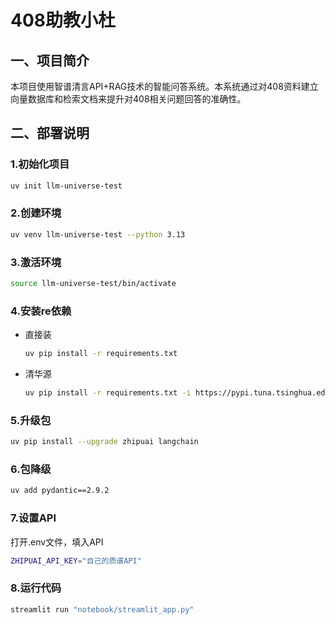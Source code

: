 # 408助教小杜

## 一、项目简介

本项目使用智谱清言API+RAG技术的智能问答系统。本系统通过对408资料建立向量数据库和检索文档来提升对408相关问题回答的准确性。

## 二、部署说明

### 1.初始化项目

```bash
uv init llm-universe-test
```

### 2.创建环境

```bash
uv venv llm-universe-test --python 3.13
```

### 3.激活环境

```bash
source llm-universe-test/bin/activate
```

### 4.安装re依赖

- 直接装

  ```bash
  uv pip install -r requirements.txt
  ```

- 清华源

  ```bash
  uv pip install -r requirements.txt -i https://pypi.tuna.tsinghua.edu.cn/simple
  ```


### 5.升级包

```bash
uv pip install --upgrade zhipuai langchain
```

### 6.包降级

```bash
uv add pydantic==2.9.2
```

### 7.设置API

打开.env文件，填入API

```bash
ZHIPUAI_API_KEY="自己的质谱API"
```

### 8.运行代码

```bash
streamlit run "notebook/streamlit_app.py"
```

